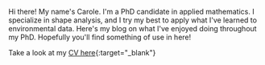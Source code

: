 Hi there! My name's Carole. I'm a PhD candidate in applied mathematics. I specialize in shape analysis, and I try my best to apply what I've learned to environmental data. Here's my blog on what I've enjoyed doing throughout my PhD. Hopefully you'll find something of use in here!

Take a look at my [CV here](/assets/cv.pdf){:target="_blank"}
